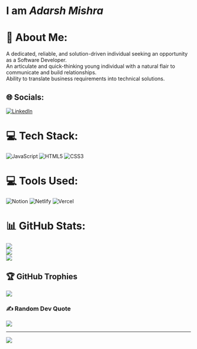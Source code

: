 # I am *Adarsh Mishra*
# 💫 About Me:
A dedicated, reliable, and solution-driven individual seeking an opportunity as a Software Developer.</br>An articulate and quick-thinking young individual with a natural flair to communicate and build relationships.</br>Ability to translate business requirements into technical solutions.

## 🌐 Socials:
[![LinkedIn](https://img.shields.io/badge/LinkedIn-%230077B5.svg?logo=linkedin&logoColor=white)](https://linkedin.com/in/adarsh-mishra-40a47723b) 

# 💻 Tech Stack:
![JavaScript](https://img.shields.io/badge/javascript-%23323330.svg?style=flat-square&logo=javascript&logoColor=%23F7DF1E) ![HTML5](https://img.shields.io/badge/html5-%23E34F26.svg?style=flat-square&logo=html5&logoColor=white) ![CSS3](https://img.shields.io/badge/css3-%231572B6.svg?style=flat-square&logo=css3&logoColor=white)
# :computer: Tools Used:
![Notion](https://img.shields.io/badge/Notion-%23000000.svg?style=for-the-badge&logo=notion&logoColor=white) ![Netlify](https://img.shields.io/badge/netlify-%23000000.svg?style=for-the-badge&logo=netlify&logoColor=#00C7B7) ![Vercel](https://img.shields.io/badge/vercel-%23000000.svg?style=flat-square&logo=vercel&logoColor=white)
# 📊 GitHub Stats:
![](https://github-readme-stats.vercel.app/api?username=adarshmishragit&theme=blue-green&hide_border=false&include_all_commits=true&count_private=true)<br/>
![](https://github-readme-streak-stats.herokuapp.com/?user=adarshmishragit&theme=blue-green&hide_border=false)<br/>
![](https://github-readme-stats.vercel.app/api/top-langs/?username=adarshmishragit&theme=blue-green&hide_border=false&include_all_commits=true&count_private=true&layout=compact)

## 🏆 GitHub Trophies
![](https://github-profile-trophy.vercel.app/?username=adarshmishragit&theme=dracula&no-frame=false&no-bg=false&margin-w=4)

### ✍️ Random Dev Quote
![](https://quotes-github-readme.vercel.app/api?type=horizontal&theme=radical)

---
[![](https://visitcount.itsvg.in/api?id=adarshmishragit&icon=7&color=5)](https://visitcount.itsvg.in)
